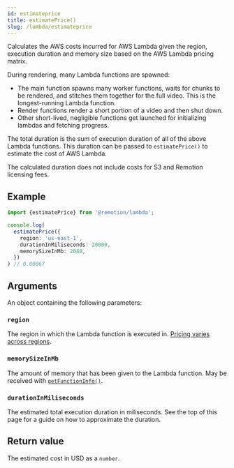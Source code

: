 ```yaml
---
id: estimateprice
title: estimatePrice()
slug: /lambda/estimateprice
---
```


Calculates the AWS costs incurred for AWS Lambda given the region, execution duration and memory size based on the AWS Lambda pricing matrix.

During rendering, many Lambda functions are spawned:

- The main function spawns many worker functions, waits for chunks to be rendered, and stitches them together for the full video. This is the longest-running Lambda function.
- Render functions render a short portion of a video and then shut down.
- Other short-lived, negligible functions get launched for initializing lambdas and fetching progress.

The total duration is the sum of execution duration of all of the above Lambda functions.
This duration can be passed to `estimatePrice()` to estimate the cost of AWS Lambda.

The calculated duration does not include costs for S3 and Remotion licensing fees.

## Example

```ts twoslash
import {estimatePrice} from '@remotion/lambda';

console.log(
  estimatePrice({
    region: 'us-east-1',
    durationInMiliseconds: 20000,
    memorySizeInMb: 2048,
  })
) // 0.00067
```

## Arguments

An object containing the following parameters:

### `region`

The region in which the Lambda function is executed in. [Pricing varies across regions](/docs/lambda/region-selection#other-considerations).

### `memorySizeInMb`

The amount of memory that has been given to the Lambda function. May be received with [`getFunctionInfo()`](/docs/lambda/getfunctioninfo).

### `durationInMiliseconds`

The estimated total execution duration in miliseconds. See the top of this page for a guide on how to approximate the duration.

## Return value

The estimated cost in USD as a `number`.
